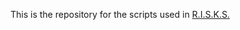 This is the repository for the scripts used in [R.I.S.K.S.](https://19hundreds.github.io/risks-workflow/)